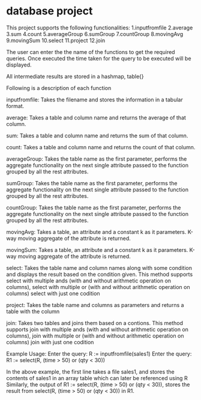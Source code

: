# database project
This project supports the following functionalities:
1.inputfromfile
2.average
3.sum
4.count
5.averageGroup
6.sumGroup
7.countGroup
8.movingAvg
9.movingSum
10.select
11.project
12.join

The user can enter the the name of the functions to get the required queries.
Once executed the time taken for the query to be executed will be displayed.

All intermediate results are stored in a hashmap, table{}

Following is a description of each function

inputfromfile: Takes the filename and stores the information in a tabular format.

average: Takes a table and column name and returns the average of that column.

sum: Takes a table and column name and returns the sum of that column.

count: Takes a table and column name and returns the count of that column.

averageGroup: Takes the table name as the first parameter, performs the aggregate
functionality on the next single attribute passed to the function grouped by all the rest
attributes.

sumGroup:  Takes the table name as the first parameter, performs the aggregate
functionality on the next single attribute passed to the function grouped by all the rest
attributes.

countGroup: Takes the table name as the first parameter, performs the aggregate
functionality on the next single attribute passed to the function grouped by all the rest
attributes.

movingAvg: Takes a table, an attribute and a constant k as it parameters. K-way moving aggregate of the attribute is returned.

movingSum: Takes a table, an attribute and a constant k as it parameters. K-way moving aggregate of the attribute is returned.

select: Takes the table name and column names along with some condition and displays the result based on the condition given.
This method supports select with multiple ands (with and without arithmetic operation on columns), 
select with multiple or (with and without arithmetic operation on columns)  select with just one codition

project: Takes the table name and columns as parameters and returns a table with the column

join: Takes two tables and joins them based on a contions.  This method supports join with multiple ands 
(with and without arithmetic operation on columns), join with multiple or (with and without arithmetic operation on columns) 
join with just one codition

Example Usage: 
Enter the query: R := inputfromfile(sales1)
Enter the query: R1 := select(R, (time > 50) or (qty < 30))

In the above example, the first line takes a file sales1, and stores the contents of sales1 in an array table which can later 
be referenced using R
Similarly, the output of R1 := select(R, (time > 50) or (qty < 30)), stores the result from select(R, (time > 50) or (qty < 30)) 
in R1.
